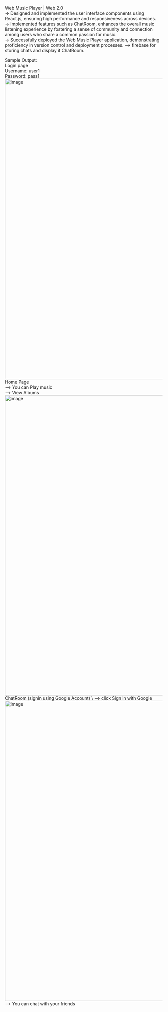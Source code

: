 Web Music Player | Web 2.0 \
-> Designed and implemented the user interface components using React.js, ensuring high performance and responsiveness across devices. \
-> Implemented features such as ChatRoom, enhances the overall music listening experience by fostering a sense of community and connection among users who share a common passion for music. \
-> Successfully deployed the Web Music Player application, demonstrating proficiency in version control and deployment processes.
--> firebase for storing chats and display it ChatRoom.

Sample Output: \
Login page \
Username: user1  \
Password: pass1  \
<img width="1917" height="957" alt="image" src="https://github.com/user-attachments/assets/97593e3b-8d85-4de9-9fbc-f9003c9602a9" />  \
Home Page \
--> You can Play music \
--> View Albums
<img width="1893" height="956" alt="image" src="https://github.com/user-attachments/assets/310cd56a-246e-479d-98d2-681d8e45245a" />  \
ChatRoom (signin using Google Account)  \ 
--> click Sign in with Google  \
<img width="1915" height="956" alt="image" src="https://github.com/user-attachments/assets/4139b833-9e6e-4380-86cf-590b9eef6d35" />  \
--> You can chat with your friends




